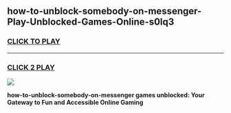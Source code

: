 
## how-to-unblock-somebody-on-messenger-Play-Unblocked-Games-Online-s0lq3
<h3>
<a href="https://premium76.site?title=how-to-unblock-somebody-on-messenger&ref=25A">CLICK TO PLAY</a></h3>
<hr>

<h3>
<a href="https://premium76.site?title=how-to-unblock-somebody-on-messenger&ref=25A">CLICK 2 PLAY</a>
  
</h3>

<a href="https://premium76.site?title=how-to-unblock-somebody-on-messenger&ref=25A"><img src="https://clearcache.store/games.png"></a>


**how-to-unblock-somebody-on-messenger games unblocked: Your Gateway to Fun and Accessible Online Gaming**
